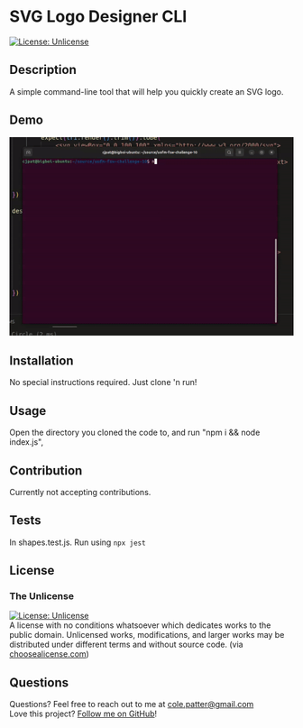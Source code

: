 # SVG Logo Designer CLI

[![License: Unlicense](https://img.shields.io/badge/license-Unlicense-blue.svg)](http://unlicense.org/)

## Description

A simple command-line tool that will help you quickly create an SVG logo.

## Demo

![image](https://github.com/colepatters/uofm-fsw-challenge-10/blob/main/demo.gif?raw=true)

## Installation

No special instructions required. Just clone 'n run!

## Usage

Open the directory you cloned the code to, and run "npm i && node index.js",

## Contribution

Currently not accepting contributions.

## Tests

In shapes.test.js. Run using `npx jest`

## License

### The Unlicense

[![License: Unlicense](https://img.shields.io/badge/license-Unlicense-blue.svg)](http://unlicense.org/)  
A license with no conditions whatsoever which dedicates works to the public domain. Unlicensed works, modifications, and larger works may be distributed under different terms and without source code.
(via [choosealicense.com](https://choosealicense.com/licenses/))

## Questions

Questions? Feel free to reach out to me at [cole.patter@gmail.com](mailto:cole.patter@gmail.com)  
 Love this project? [Follow me on GitHub](https://github.com/colepatters)!
